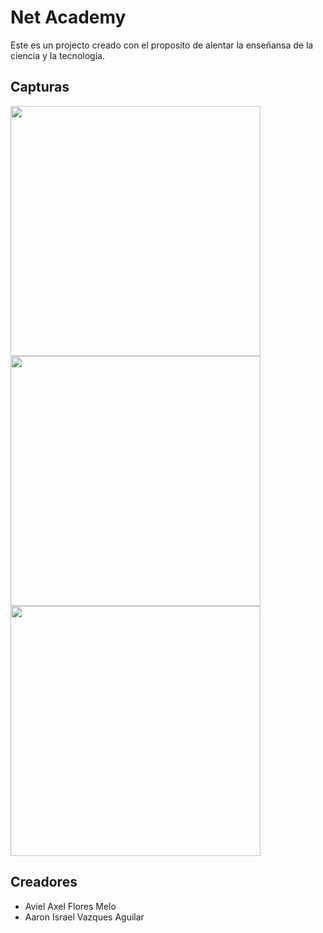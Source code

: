 <h1>Net Academy</h1>
Este es un projecto creado con el proposito de alentar la enseñansa de la ciencia y la tecnología.
<h2>Capturas</h2>
<img src="" width='400px'>
<img src="" width='400px'>
<img src="" width='400px'>
<h2>Creadores</h2>
<ul>
    <li>Aviel Axel Flores Melo</li>
    <li>Aaron Israel Vazques Aguilar</li>
</ul>